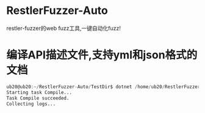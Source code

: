 # RestlerFuzzer-Auto
restler-fuzzer的web fuzz工具,一键自动化fuzz!


# 编译API描述文件,支持yml和json格式的文档
```d
ub20@ub20:~/RestlerFuzzer-Auto/TestDir$ dotnet /home/ub20/RestlerFuzzer-Auto/restler_bin/restler/Restler.dll compile --api_spec /home/ub20/RestlerFuzzer-Auto/ExampleInput/open_api_3.yaml
Starting task Compile...
Task Compile succeeded.
Collecting logs...
```

